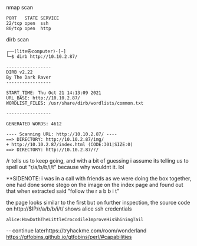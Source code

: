 nmap scan
```
PORT   STATE SERVICE
22/tcp open  ssh
80/tcp open  http
```

dirb scan
```
┌──(lite㉿computer)-[~]
└─$ dirb http://10.10.2.87/

-----------------
DIRB v2.22    
By The Dark Raver
-----------------

START_TIME: Thu Oct 21 14:13:09 2021
URL_BASE: http://10.10.2.87/
WORDLIST_FILES: /usr/share/dirb/wordlists/common.txt

-----------------

GENERATED WORDS: 4612                                                          

---- Scanning URL: http://10.10.2.87/ ----
==> DIRECTORY: http://10.10.2.87/img/                                             
+ http://10.10.2.87/index.html (CODE:301|SIZE:0)                                  
==> DIRECTORY: http://10.10.2.87/r/      
```
/r tells us to keep going, and with a bit of guessing i assume its telling us to spell out
"r/a/b/b/i/t" because why wouldnt it. lol

**SIDENOTE: i was in a call with friends as we were doing the box together, one had done some stego on the image on the index page and found out that when extracted said "follow the r a b b i t"

the page looks similar to the first but on further inspection, the source code on http://$IP/r/a/b/b/i/t/ shows alice ssh credentials

```
alice:HowDothTheLittleCrocodileImproveHisShiningTail
```


-- continue laterhttps://tryhackme.com/room/wonderland https://gtfobins.github.io/gtfobins/perl/#capabilities